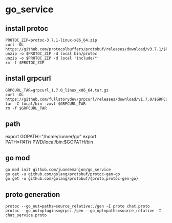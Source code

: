 # go_service

## install protoc
```
PROTOC_ZIP=protoc-3.7.1-linux-x86_64.zip
curl -OL https://github.com/protocolbuffers/protobuf/releases/download/v3.7.1/$PROTOC_ZIP
unzip -o $PROTOC_ZIP -d local bin/protoc
unzip -o $PROTOC_ZIP -d local 'include/*'
rm -f $PROTOC_ZIP
```

## install grpcurl
```
GRPCURL_TAR=grpcurl_1.7.0_linux_x86_64.tar.gz
curl -OL https://github.com/fullstorydev/grpcurl/releases/download/v1.7.0/$GRPCURL_TAR
tar -C local/bin -zxvf $GRPCURL_TAR
rm -f $GRPCURL_TAR

```

## path
export GOPATH="/home/runner/go"
export PATH=$PATH:$PWD/local/bin:$GOPATH/bin

## go mod
```
go mod init github.com/juandemanjon/go_service
go get -u github.com/golang/protobuf/protoc-gen-go
go get -u github.com/golang/protobuf/{proto,protoc-gen-go}
```

## proto generation
```
protoc --go_out=paths=source_relative:./gen -I proto chat.proto
protoc --go_out=plugins=grpc:./gen --go_opt=paths=source_relative -I chat_service.proto
```